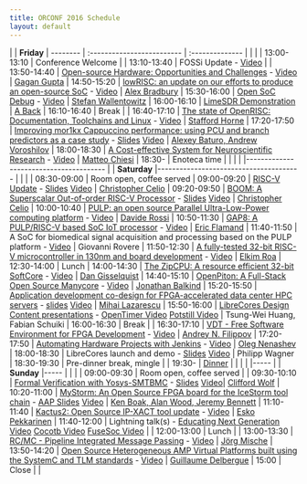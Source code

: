 ```yaml
---
title: ORCONF 2016 Schedule
layout: default
---
```


| | **Friday**
| -------- | :------------------------- | :--------------
| | |
| 13:00-13:10  | Conference Welcome   |
| 13:10-13:40  | FOSSi Update - [Video](https://youtu.be/fWRFMAIYcDc)         |
| 13:50-14:40  | [Open-source Hardware: Opportunities and Challenges](http://orconf.org/#oshwopp) - [Video](https://youtu.be/rZAwNA6VIK4) | [Gagan Gupta](http://orconf.org/#gagangupta)
| 14:50-15:20  | [lowRISC: an update on our efforts to produce an open-source SoC](http://orconf.org/#lowrisc) - [Video](https://youtu.be/52QucTks68Y) | [Alex Bradbury](http://orconf.org/#asbradbury)
| 15:30-16:00  | [Open SoC Debug](http://orconf.org/#opensocdebug) - [Video](https://youtu.be/cQeL3NHrB8w) | [Stefan Wallentowitz](http://orconf.org/#stefanwallentowitz)
| 16:00-16:10  | [LimeSDR Demonstration](http://orconf.org/#limesdr) | [A Back](http://orconf.org/#andrewback)
| 16:10-16:40  | Break |
| 16:40-17:10  | [The state of OpenRISC: Documentation, Toolchains and Linux](http://orconf.org/#stateofopenrisc) - [Video](https://youtu.be/OHAZqLqln8o) | [Stafford Horne](http://orconf.org/#stafford)
| 17:20-17:50  | [Improving mor1kx Cappuccino performance: using PCU and branch predictors as a case study](http://orconf.org/#mor1kx) - [Slides](presentation_design_ver5_2.pptx) [Video](https://youtu.be/A9ahb3uSkS4) | [Alexey Baturo, Andrew Voroshilov](http://orconf.org/#alexey)
| 18:00-18:30  | [A Cost-effective System for Neuroscientific Research](http://orconf.org/#openeeg) - [Video](https://youtu.be/8Y_54nEwNeE) | [Matteo Chiesi](http://orconf.org/#matteo)
| 18:30-       | Enoteca time |
| | |
|---------------------------------------
| | **Saturday**
|---------------------------------------
| | |
| 08:30-09:00  | Room open, coffee served
| 09:00-09:20  | [RISC-V Update](http://orconf.org/#boom) - [Slides](2016_OrConf_RISC-V_Update.pdf) [Video](https://youtu.be/0mU8LK6rwcY) | [Christopher Celio](http://orconf.org/#chriscelio)
| 09:20-09:50  | [BOOM: A Superscalar Out-of-order RISC-V Processor](http://orconf.org/#boom) - [Slides](boom-orconf2016.pdf) [Video](https://youtu.be/HVPSlS2v1F0) | [Christopher Celio](http://orconf.org/#chriscelio)
| 10:00-10:40  | [PULP: an open source Parallel Ultra-Low-Power computing platform](http://orconf.org/#) - [Video](https://youtu.be/Bfsxn1cMyRk) | [Davide Rossi](http://orconf.org/#)
| 10:50-11:30  | [GAP8: A PULP/RISC-V based SoC IoT processor](http://orconf.org/#pulp) - [Video](https://youtu.be/PE3myfKA7ik) | [Eric Flamand](http://orconf.org/#davide)
| 11:40-11:50  | A SoC for biomedical signal acquisition and processing based on the PULP platform - [Video](https://youtu.be/aXw5ARm0NqY) | Giovanni Rovere
| 11:50-12:30  | [A fully-tested 32-bit RISC-V microcontroller in 130nm and board development](http://orconf.org/#riscv_uc) - [Video](https://youtu.be/v2Urc4kWPyE) | [Elkim Roa](http://orconf.org/#elkim)
| 12:30-14:00  | Lunch
| 14:00-14:30  | [The ZipCPU: A resource efficient 32-bit SoftCore](http://orconf.org/#zipcpu) - [Video](https://youtu.be/uVSRTgy-Ui0) | [Dan Gisselquist](http://orconf.org/#gisselquist)
| 14:40-15:10  | [OpenPiton: A Full-Stack Open Source Manycore](http://orconf.org/#openpiton) - [Video](https://youtu.be/F7Shc83gxXY) | [Jonathan Balkind](http://orconf.org/#balkind)
| 15:20-15:50  | [Application development co-design for FPGA-accelerated data center HPC servers](http://orconf.org/#fpgahpc) - [slides](2016-orconf-lazarescu.pdf) [Video](https://youtu.be/fTJWn0p9ZeI) | [Mihai Lazarescu](http://orconf.org/#mihai)
| 15:50-16:00  | [LibreCores Design Content presentations](http://www.librecores.org/designcontest) - [OpenTimer Video](https://youtu.be/utMt07KIRCo) [Potstill Video](https://youtu.be/4y1R8eBMGxc) | Tsung-Wei Huang, Fabian Schuiki
| 16:00-16:30  | Break |
| 16:30-17:10  | [VDT - Free Software Environment for FPGA Development](http://orconf.org/#vdt) - [Video](https://youtu.be/9g8udf_nhZE) | [Andrey N. Filippov](http://orconf.org/#andrey)
| 17:20-17:50  | [Automating Hardware Projects with Jenkins](http://orconf.org/#jenkins) - [Video](https://youtu.be/dlDZmADkLH8) | [Oleg Nenashev](http://orconf.org/#oleg)
| 18:00-18:30  | LibreCores launch and demo - [Slides](http://www.slideshare.net/PhilippWagner7/presenting-the-new-librecores-site-at-orconf-2016-in-bologna) [Video](https://www.youtube.com/watch?v=ZQseM1GuQGo) | Philipp Wagner
| 18:30-19:30  | Pre-dinner break, mingle |
| 19:30-       | [Dinner](http://www.altrobologna.com/) |
| | |
|-----
|  | **Sunday**
|-----
| | |
| 09:00-09:30  | Room open, coffee served |
| 09:30-10:10  | [Formal Verification with Yosys-SMTBMC](http://orconf.org/#yosys) - [Slides](http://www.clifford.at/papers/2016/yosys-smtbmc/) [Video](https://youtu.be/Q2w5outo6DI)| [Clifford Wolf](http://orconf.org/#clifford)
| 10:20-11:00  | [MyStorm: An Open Source FPGA board for the IceStorm tool chain](http://orconf.org/#mystorm) - [AAP Slides](orconf-aap-9-oct-16.pdf) [Video](https://youtu.be/_oTp6_rc3b8) | [Ken Boak, Alan Wood, Jeremy Bennett](http://orconf.org/#mystormpresenters)
| 11:10-11:40  | [Kactus2: Open Source IP-XACT tool update](http://orconf.org/#kaktus) - [Video](https://youtu.be/UsvUHnA0DnU) | [Esko Pekkarinen](http://orconf.org/#esko)
| 11:40-12:00  | Lightning talk(s) - [Educating Next Generation Video](https://youtu.be/wWWJIxOiPuI) [Cocotb Video](https://youtu.be/pxorarLnQYc) [FuseSoc Video](https://youtu.be/pKlJWe_HKPM) |
| 12:00-13:00  | Lunch |
| 13:00-13:30  | [RC/MC - Pipeline Integrated Message Passing](http://orconf.org/#rcmc) - [Video](https://youtu.be/UxDeElkdrV8) | [Jörg Mische](http://orconf.org/#mische)
| 13:50-14:20  | [Open Source Heterogeneous AMP Virtual Platforms built using the SystemC and TLM standards](http://orconf.org/#systemcvirtalplatforms) - [Video](https://youtu.be/R_osI5SlY50) | [Guillaume Delbergue](http://orconf.org/#guillaumed)
| 15:00        | Close |
|
